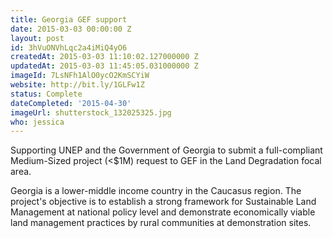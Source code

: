 ```yaml
---
title: Georgia GEF support
date: 2015-03-03 00:00:00 Z
layout: post
id: 3hVuONVhLqc2a4iMiQ4yO6
createdAt: 2015-03-03 11:10:02.127000000 Z
updatedAt: 2015-03-03 11:45:05.031000000 Z
imageId: 7LsNFh1AlO0ycO2KmSCYiW
website: http://bit.ly/1GLFw1Z
status: Complete
dateCompleted: '2015-04-30'
imageUrl: shutterstock_132025325.jpg
who: jessica
---
```


Supporting UNEP and the Government of Georgia to submit a full-compliant Medium-Sized project (<$1M) request to GEF in the Land Degradation focal area. 

Georgia is a lower-middle income country in the Caucasus region. The project's objective is to establish a strong framework for Sustainable Land Management at national policy level and demonstrate economically viable land management practices by rural communities at demonstration sites.
